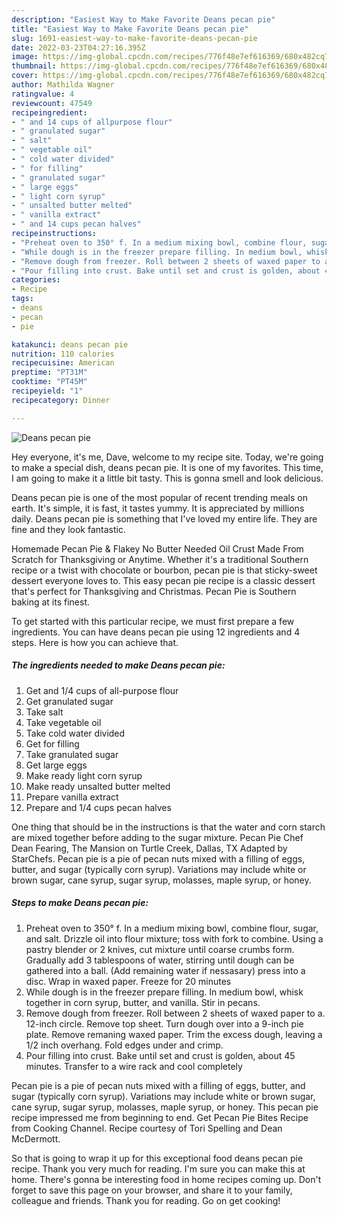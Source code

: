 ```yaml
---
description: "Easiest Way to Make Favorite Deans pecan pie"
title: "Easiest Way to Make Favorite Deans pecan pie"
slug: 1691-easiest-way-to-make-favorite-deans-pecan-pie
date: 2022-03-23T04:27:16.395Z
image: https://img-global.cpcdn.com/recipes/776f48e7ef616369/680x482cq70/deans-pecan-pie-recipe-main-photo.jpg
thumbnail: https://img-global.cpcdn.com/recipes/776f48e7ef616369/680x482cq70/deans-pecan-pie-recipe-main-photo.jpg
cover: https://img-global.cpcdn.com/recipes/776f48e7ef616369/680x482cq70/deans-pecan-pie-recipe-main-photo.jpg
author: Mathilda Wagner
ratingvalue: 4
reviewcount: 47549
recipeingredient:
- " and 14 cups of allpurpose flour"
- " granulated sugar"
- " salt"
- " vegetable oil"
- " cold water divided"
- " for filling"
- " granulated sugar"
- " large eggs"
- " light corn syrup"
- " unsalted butter melted"
- " vanilla extract"
- " and 14 cups pecan halves"
recipeinstructions:
- "Preheat oven to 350° f. In a medium mixing bowl, combine flour, sugar, and salt. Drizzle oil into flour mixture; toss with fork to combine. Using a pastry blender or 2 knives, cut mixture until coarse crumbs form. Gradually add 3 tablespoons of water, stirring until dough can be gathered into a ball. (Add remaining water if nessasary) press into a disc. Wrap in waxed paper. Freeze for 20 minutes"
- "While dough is in the freezer prepare filling. In medium bowl, whisk together in corn syrup, butter, and vanilla. Stir in pecans."
- "Remove dough from freezer. Roll between 2 sheets of waxed paper to a. 12-inch circle. Remove top sheet. Turn dough over into a 9-inch pie plate. Remove remaning waxed paper. Trim the excess dough, leaving a 1/2 inch overhang. Fold edges under and crimp."
- "Pour filling into crust. Bake until set and crust is golden, about 45 minutes. Transfer to a wire rack and cool completely"
categories:
- Recipe
tags:
- deans
- pecan
- pie

katakunci: deans pecan pie 
nutrition: 110 calories
recipecuisine: American
preptime: "PT31M"
cooktime: "PT45M"
recipeyield: "1"
recipecategory: Dinner

---
```



![Deans pecan pie](https://img-global.cpcdn.com/recipes/776f48e7ef616369/680x482cq70/deans-pecan-pie-recipe-main-photo.jpg)

Hey everyone, it's me, Dave, welcome to my recipe site. Today, we're going to make a special dish, deans pecan pie. It is one of my favorites. This time, I am going to make it a little bit tasty. This is gonna smell and look delicious.

Deans pecan pie is one of the most popular of recent trending meals on earth. It's simple, it is fast, it tastes yummy. It is appreciated by millions daily. Deans pecan pie is something that I've loved my entire life. They are fine and they look fantastic.

Homemade Pecan Pie &amp; Flakey No Butter Needed Oil Crust Made From Scratch for Thanksgiving or Anytime. Whether it&#39;s a traditional Southern recipe or a twist with chocolate or bourbon, pecan pie is that sticky-sweet dessert everyone loves to. This easy pecan pie recipe is a classic dessert that&#39;s perfect for Thanksgiving and Christmas. Pecan Pie is Southern baking at its finest.


To get started with this particular recipe, we must first prepare a few ingredients. You can have deans pecan pie using 12 ingredients and 4 steps. Here is how you can achieve that.

<!--inarticleads1-->

##### The ingredients needed to make Deans pecan pie:

1. Get  and 1/4 cups of all-purpose flour
1. Get  granulated sugar
1. Take  salt
1. Take  vegetable oil
1. Take  cold water divided
1. Get  for filling
1. Take  granulated sugar
1. Get  large eggs
1. Make ready  light corn syrup
1. Make ready  unsalted butter melted
1. Prepare  vanilla extract
1. Prepare  and 1/4 cups pecan halves


One thing that should be in the instructions is that the water and corn starch are mixed together before adding to the sugar mixture. Pecan Pie Chef Dean Fearing, The Mansion on Turtle Creek, Dallas, TX Adapted by StarChefs. Pecan pie is a pie of pecan nuts mixed with a filling of eggs, butter, and sugar (typically corn syrup). Variations may include white or brown sugar, cane syrup, sugar syrup, molasses, maple syrup, or honey. 

<!--inarticleads2-->

##### Steps to make Deans pecan pie:

1. Preheat oven to 350° f. In a medium mixing bowl, combine flour, sugar, and salt. Drizzle oil into flour mixture; toss with fork to combine. Using a pastry blender or 2 knives, cut mixture until coarse crumbs form. Gradually add 3 tablespoons of water, stirring until dough can be gathered into a ball. (Add remaining water if nessasary) press into a disc. Wrap in waxed paper. Freeze for 20 minutes
1. While dough is in the freezer prepare filling. In medium bowl, whisk together in corn syrup, butter, and vanilla. Stir in pecans.
1. Remove dough from freezer. Roll between 2 sheets of waxed paper to a. 12-inch circle. Remove top sheet. Turn dough over into a 9-inch pie plate. Remove remaning waxed paper. Trim the excess dough, leaving a 1/2 inch overhang. Fold edges under and crimp.
1. Pour filling into crust. Bake until set and crust is golden, about 45 minutes. Transfer to a wire rack and cool completely


Pecan pie is a pie of pecan nuts mixed with a filling of eggs, butter, and sugar (typically corn syrup). Variations may include white or brown sugar, cane syrup, sugar syrup, molasses, maple syrup, or honey. This pecan pie recipe impressed me from beginning to end. Get Pecan Pie Bites Recipe from Cooking Channel. Recipe courtesy of Tori Spelling and Dean McDermott. 

So that is going to wrap it up for this exceptional food deans pecan pie recipe. Thank you very much for reading. I'm sure you can make this at home. There's gonna be interesting food in home recipes coming up. Don't forget to save this page on your browser, and share it to your family, colleague and friends. Thank you for reading. Go on get cooking!
